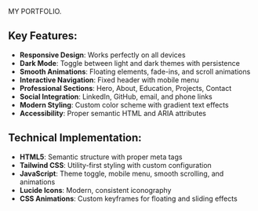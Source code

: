 MY PORTFOLIO.

## Key Features:

- **Responsive Design**: Works perfectly on all devices
- **Dark Mode**: Toggle between light and dark themes with persistence
- **Smooth Animations**: Floating elements, fade-ins, and scroll animations
- **Interactive Navigation**: Fixed header with mobile menu
- **Professional Sections**: Hero, About, Education, Projects, Contact
- **Social Integration**: LinkedIn, GitHub, email, and phone links
- **Modern Styling**: Custom color scheme with gradient text effects
- **Accessibility**: Proper semantic HTML and ARIA attributes


## Technical Implementation:

- **HTML5**: Semantic structure with proper meta tags
- **Tailwind CSS**: Utility-first styling with custom configuration
- **JavaScript**: Theme toggle, mobile menu, smooth scrolling, and animations
- **Lucide Icons**: Modern, consistent iconography
- **CSS Animations**: Custom keyframes for floating and sliding effects
